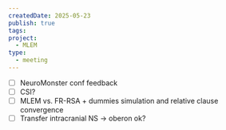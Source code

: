 ```yaml
---
createdDate: 2025-05-23
publish: true
tags: 
project:
  - MLEM
type:
  - meeting
---
```

- [ ] NeuroMonster conf feedback
- [ ] CSI?
- [ ] MLEM vs. FR-RSA + dummies simulation and relative clause convergence
- [ ] Transfer intracranial NS -> oberon ok?
